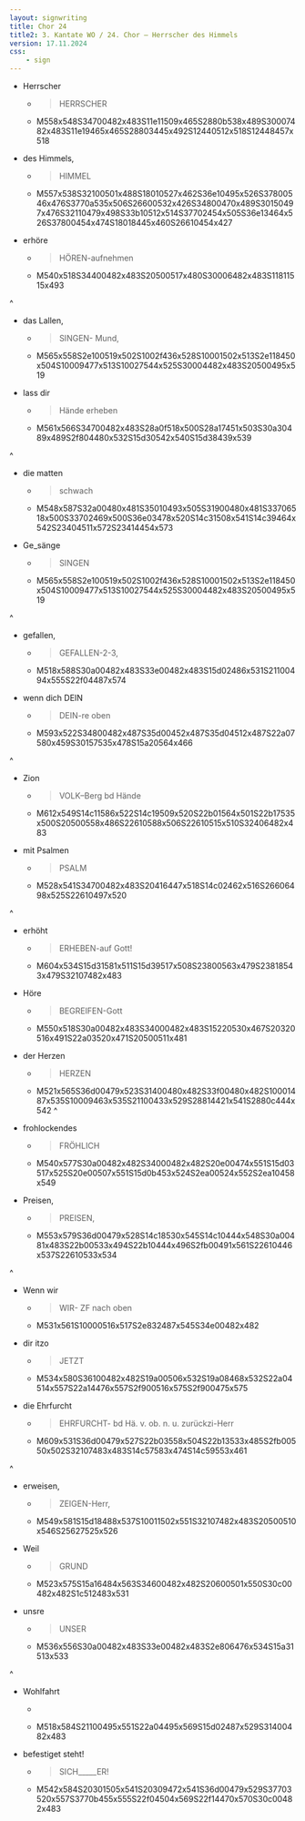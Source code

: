 ```yaml
---
layout: signwriting
title: Chor 24
title2: 3. Kantate WO / 24. Chor – Herrscher des Himmels
version: 17.11.2024
css:
    - sign
---
```


<!--
https://www.signbank.org/signpuddle2.0/searchword.php
https://www.sutton-signwriting.io/signmaker
-->

- Herrscher
  + > HERRSCHER
  + M558x548S34700482x483S11e11509x465S2880b538x489S30007482x483S11e19465x465S28803445x492S12440512x518S12448457x518

- des Himmels,
  + > HIMMEL
  + M557x538S32100501x488S18010527x462S36e10495x526S37800546x476S3770a535x506S26600532x426S34800470x489S30150497x476S32110479x498S33b10512x514S37702454x505S36e13464x526S37800454x474S18018445x460S26610454x427

- erhöre
  + >  HÖREN-aufnehmen
  + M540x518S34400482x483S20500517x480S30006482x483S11811515x493

^

- das Lallen,
  + > SINGEN- Mund,
  + M565x558S2e100519x502S1002f436x528S10001502x513S2e118450x504S10009477x513S10027544x525S30004482x483S20500495x519

- lass dir
  + > Hände erheben
  + M561x566S34700482x483S28a0f518x500S28a17451x503S30a30489x489S2f804480x532S15d30542x540S15d38439x539


^

- die matten
  + > schwach
  +  M548x587S32a00480x481S35010493x505S31900480x481S33706518x500S33702469x500S36e03478x520S14c31508x541S14c39464x542S23404511x572S23414454x573

- Ge_sänge
  + > SINGEN
  + M565x558S2e100519x502S1002f436x528S10001502x513S2e118450x504S10009477x513S10027544x525S30004482x483S20500495x519

^

- gefallen,
  + > GEFALLEN-2-3,
  + M518x588S30a00482x483S33e00482x483S15d02486x531S21100494x555S22f04487x574

- wenn dich DEIN
  + > DEIN-re oben
  + M593x522S34800482x487S35d00452x487S35d04512x487S22a07580x459S30157535x478S15a20564x466

^ 

- Zion
  + > VOLK–Berg bd Hände
  + M612x549S14c11586x522S14c19509x520S22b01564x501S22b17535x500S20500558x486S22610588x506S22610515x510S32406482x483


- mit Psalmen
  + > PSALM
  + M528x541S34700482x483S20416447x518S14c02462x516S26606498x525S22610497x520

^

- erhöht
  + > ERHEBEN-auf Gott!
  + M604x534S15d31581x511S15d39517x508S23800563x479S23818543x479S32107482x483

- Höre
  + > BEGREIFEN-Gott
  + M550x518S30a00482x483S34000482x483S15220530x467S20320516x491S22a03520x471S20500511x481


- der Herzen
  + > HERZEN
  + M521x565S36d00479x523S31400480x482S33f00480x482S10001487x535S10009463x535S21100433x529S28814421x541S2880c444x542
^

- frohlockendes
  + > FRÖHLICH
  + M540x577S30a00482x482S34000482x482S20e00474x551S15d03517x525S20e00507x551S15d0b453x524S2ea00524x552S2ea10458x549

- Preisen,
  + > PREISEN,
  + M553x579S36d00479x528S14c18530x545S14c10444x548S30a00481x483S22b00533x494S22b10444x496S2fb00491x561S22610446x537S22610533x534

^

- Wenn wir
  + > WIR- ZF nach oben
  + M531x561S10000516x517S2e832487x545S34e00482x482

- dir itzo
  + > JETZT
  + M534x580S36100482x482S19a00506x532S19a08468x532S22a04514x557S22a14476x557S2f900516x575S2f900475x575

- die Ehrfurcht
  + > EHRFURCHT- bd Hä. v. ob. n. u. zurückzi-Herr
  + M609x531S36d00479x527S22b03558x504S22b13533x485S2fb00550x502S32107483x483S14c57583x474S14c59553x461

^

- erweisen,
  + > ZEIGEN-Herr,
  + M549x581S15d18488x537S10011502x551S32107482x483S20500510x546S25627525x526

- Weil
  + > GRUND
  + M523x575S15a16484x563S34600482x482S20600501x550S30c00482x482S1c512483x531

- unsre
  + > UNSER
  + M536x556S30a00482x483S33e00482x483S2e806476x534S15a31513x533

^

- Wohlfahrt
  + >
  + M518x584S21100495x551S22a04495x569S15d02487x529S31400482x483

- befestiget steht!
  + > SICH_____ER!
  + M542x584S20301505x541S20309472x541S36d00479x529S37703520x557S3770b455x555S22f04504x569S22f14470x570S30c00482x483
